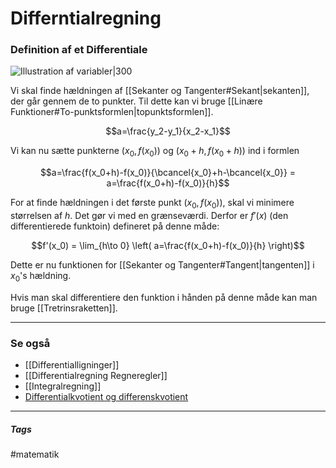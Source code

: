 # Differntialregning

### Definition af et Differentiale

![Illustration af variabler|300](https://external-content.duckduckgo.com/iu/?u=http%3A%2F%2Fwww.webmatematik.dk%2FOldsite%2Fmedia%2F34490424%2F2-38.png&f=1&nofb=1)

Vi skal finde hældningen af [[Sekanter og Tangenter#Sekant|sekanten]], der går gennem de to punkter. Til dette kan vi bruge [[Linære Funktioner#To-punktsformlen|topunktsformlen]].

$$a=\frac{y_2-y_1}{x_2-x_1}$$

Vi kan nu sætte punkterne $(x_0,f(x_0))$ og $(x_0+h,f(x_0+h))$ ind i formlen

$$a=\frac{f(x_0+h)-f(x_0)}{\bcancel{x_0}+h-\bcancel{x_0}} = a=\frac{f(x_0+h)-f(x_0)}{h}$$

For at finde hældningen i det første punkt $(x_0,f(x_0))$, skal vi minimere størrelsen af $h$. Det gør vi med en grænseværdi. Derfor er $f'(x)$ (den differentierede funktoin) defineret på denne måde:

$$f'(x_0) = 
\lim_{h\to 0} \left(  a=\frac{f(x_0+h)-f(x_0)}{h} \right)$$

Dette er nu funktionen for [[Sekanter og Tangenter#Tangent|tangenten]] i $x_0$'s hældning.

Hvis man skal differentiere den funktion i hånden på denne måde kan man bruge [[Tretrinsraketten]].



---

### Se også
- [[Differentialligninger]]
- [[Differentialregning Regneregler]]
- [[Integralregning]]
- [Differentialkvotient og differenskvotient](https://www.webmatematik.dk/lektioner/matematik-b/differentialregning/differenskvotient-og-differentialkvotient)

---
##### Tags
#matematik 
